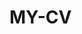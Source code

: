  # MY-CV  
 
       
        
           
              
         
          
        
         
     
    
  
    

